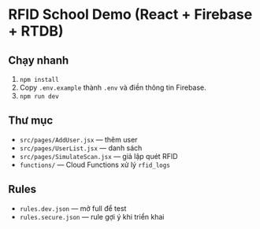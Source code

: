 # RFID School Demo (React + Firebase + RTDB)

## Chạy nhanh
1) `npm install`
2) Copy `.env.example` thành `.env` và điền thông tin Firebase.
3) `npm run dev`

## Thư mục
- `src/pages/AddUser.jsx` — thêm user
- `src/pages/UserList.jsx` — danh sách
- `src/pages/SimulateScan.jsx` — giả lập quét RFID
- `functions/` — Cloud Functions xử lý `rfid_logs`

## Rules
- `rules.dev.json` — mở full để test
- `rules.secure.json` — rule gợi ý khi triển khai
